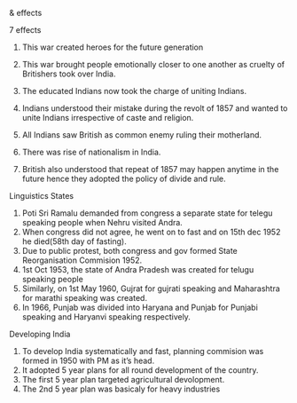 & effects

7 effects

1. This war created heroes for the future generation

2. This war brought people emotionally closer to one another as cruelty of Britishers took over India.
3. The educated Indians now took the charge of uniting Indians.
4. Indians understood their mistake during the revolt of 1857 and wanted to unite Indians irrespective of caste and religion.
5. All Indians saw British as common enemy ruling their motherland.
6. There was rise of nationalism in India.
7. British also understood that repeat of 1857 may happen anytime in the future hence they adopted the policy of divide and rule.

Linguistics States

1. Poti Sri Ramalu demanded from congress a separate state for telegu speaking people when Nehru visited Andra.
2. When congress did not agree, he went on to fast and on 15th dec 1952 he died(58th day of fasting).
3. Due to public protest, both congress and gov formed State Reorganisation Commision 1952.
4. 1st Oct 1953, the state of Andra Pradesh was created for telugu speaking people
5. Similarly, on 1st May 1960, Gujrat for gujrati speaking and Maharashtra for marathi speaking was created.
6. In 1966, Punjab was divided into Haryana and Punjab for Punjabi speaking and Haryanvi speaking respectively.

Developing India

1. To develop India systematically and fast, planning commision was formed in 1950 with PM as it’s head.
2. It adopted 5 year plans for all round development of the country.
3. The first 5 year plan targeted agricultural devolopment.
4. The 2nd 5 year plan was basicaly for heavy industries